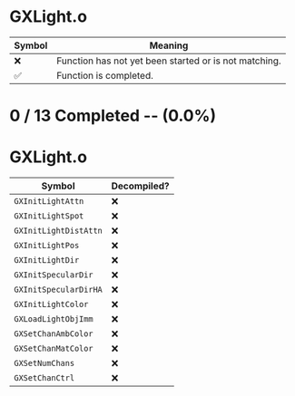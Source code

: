 # GXLight.o
| Symbol | Meaning 
| ------------- | ------------- 
| :x: | Function has not yet been started or is not matching. 
| :white_check_mark: | Function is completed. 


# 0 / 13 Completed -- (0.0%)
# GXLight.o
| Symbol | Decompiled? |
| ------------- | ------------- |
| `GXInitLightAttn` | :x: |
| `GXInitLightSpot` | :x: |
| `GXInitLightDistAttn` | :x: |
| `GXInitLightPos` | :x: |
| `GXInitLightDir` | :x: |
| `GXInitSpecularDir` | :x: |
| `GXInitSpecularDirHA` | :x: |
| `GXInitLightColor` | :x: |
| `GXLoadLightObjImm` | :x: |
| `GXSetChanAmbColor` | :x: |
| `GXSetChanMatColor` | :x: |
| `GXSetNumChans` | :x: |
| `GXSetChanCtrl` | :x: |

